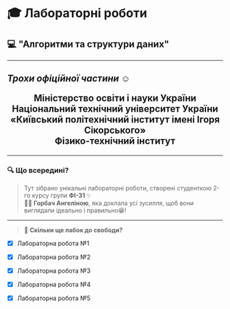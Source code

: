 # 🎓 **Лабораторні роботи**  
## 💻 "Алгоритми та структури даних"  
---

## ***Трохи офіційної частини ☺️***
<p align="center" style="font-size: 1.5em; font-weight: bold;">
  Міністерство освіти і науки України  
  <br>Національний технічний університет України  
  <br>«Київський політехнічний інститут імені Ігоря Сікорського»  
  <br>Фізико-технічний інститут
</p> 

---

### 🔍 **Що всередині?**  
> Тут зібрано унікальні лабораторні роботи, створені студенткою 2-го курсу групи **ФІ-31** ✨  
> 👩‍💻 **Горбач Ангеліною**, яка доклала усі зусилля, щоб вони виглядали ідеально і правильно😁️!
 ---
 > 📝 **Скільки ще лабок до свободи?**

- [x] Лабораторна робота №1  
- [x] Лабораторна робота №2  
- [x] Лабораторна робота №3  
- [x] Лабораторна робота №4
- [x] Лабораторна робота №5


